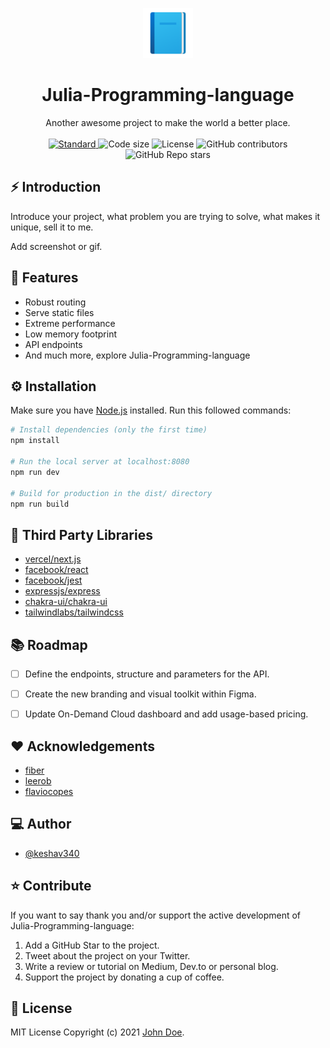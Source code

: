 <p align="center">
  <a href="https://github.com/iamsahebgiri/add-readme">
    <img alt="Julia-Programming-language" height="80" src="https://raw.githubusercontent.com/iamsahebgiri/add-readme/main/static/add-readme.png">
  </a>
</p>
<h1 align="center">Julia-Programming-language</h1>

<div align="center">
Another awesome project to make the world a better place.
</div>

<br />

<div align="center">
  <a href="https://standardjs.com">
    <img src="https://img.shields.io/badge/code%20style-standard-brightgreen.svg?style=flat-square"
      alt="Standard" />
  </a>
  
  <img src="https://img.shields.io/github/languages/code-size/keshav340/Julia-Programming-language?style=flat-square" alt="Code size" />

  <img src="https://img.shields.io/github/license/keshav340/Julia-Programming-language?style=flat-square" alt="License" />

  <img alt="GitHub contributors" src="https://img.shields.io/github/contributors/keshav340/Julia-Programming-language?style=flat-square">

  <img alt="GitHub Repo stars" src="https://img.shields.io/github/stars/keshav340/Julia-Programming-language?style=social">
</div>

## ⚡️ Introduction

Introduce your project, what problem you are trying to solve, what makes it unique, sell it to me.

Add screenshot or gif.

## 🎯 Features

- Robust routing
- Serve static files
- Extreme performance
- Low memory footprint
- API endpoints
- And much more, explore Julia-Programming-language

## ⚙️ Installation

Make sure you have [Node.js](https://nodejs.org/en/download/) installed.
Run this followed commands:

```bash
# Install dependencies (only the first time)
npm install

# Run the local server at localhost:8080
npm run dev

# Build for production in the dist/ directory
npm run build
```

## 🌱 Third Party Libraries

- [vercel/next.js](https://github.com/vercel/next.js)
- [facebook/react](https://github.com/facebook/react)
- [facebook/jest](https://github.com/facebook/jest)
- [expressjs/express](https://github.com/expressjs/express)
- [chakra-ui/chakra-ui](https://github.com/chakra-ui/chakra-ui)
- [tailwindlabs/tailwindcss](https://github.com/tailwindlabs/tailwindcss)

## 📚️ Roadmap

- [ ] Define the endpoints, structure and parameters for the API.
- [ ] Create the new branding and visual toolkit within Figma.
- [ ] Update On-Demand Cloud dashboard and add usage-based pricing.


## ❤️ Acknowledgements

- [fiber](https://github.com/gofiber/fiber)
- [leerob](https://github.com/leerob/leerob.io)
- [flaviocopes](https://github.com/flaviocopes)

## ‎‍💻 Author

- [@keshav340](https://github.com/keshav340)

## ⭐️ Contribute

If you want to say thank you and/or support the active development of Julia-Programming-language:

1. Add a GitHub Star to the project.
2. Tweet about the project on your Twitter.
3. Write a review or tutorial on Medium, Dev.to or personal blog.
4. Support the project by donating a cup of coffee.

## 🧾 License

MIT License Copyright (c) 2021 [John Doe](https://github.com/keshav340).
